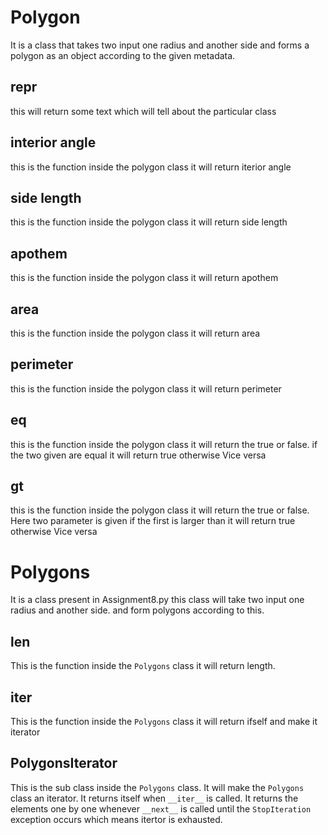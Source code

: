 # Polygon

It is a class that takes two input one radius and another side and forms a polygon as an object according to the given metadata.

## repr

this will return some text which will tell about the particular class

## interior angle

this is the function inside the polygon class it will return iterior angle

## side length

this is the function inside the polygon class it will return side length

## apothem

this is the function inside the polygon class it will return apothem

## area

this is the function inside the polygon class it will return area

## perimeter

this is the function inside the polygon class it will return perimeter

## eq

this is the function inside the polygon class it will return the true or false. if the two given are equal it will return true otherwise Vice versa 

## gt

this is the function inside the polygon class it will return the true or false. Here two parameter is given if the first is larger than it will return true otherwise Vice versa

# Polygons

It is a class present in Assignment8.py this class will take two input one radius and another side. and form polygons according to this.

## len

This is the function inside the `Polygons` class it will return length.

## iter

This is the function inside the `Polygons` class it will return ifself and make it iterator

## PolygonsIterator

This is the sub class inside the `Polygons` class. It will make the `Polygons` class an iterator. It returns itself when `__iter__`
is called. It returns the elements one by one whenever `__next__` is called until the `StopIteration` exception occurs which means
itertor is exhausted.
